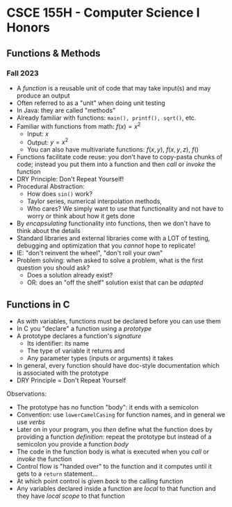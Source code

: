 
# CSCE 155H - Computer Science I Honors
## Functions & Methods
### Fall 2023

* A *function* is a reusable unit of code that may take input(s) and may produce an output
* Often referred to as a "unit" when doing unit testing
* In Java: they are called "methods"
* Already familiar with functions: `main(), printf(), sqrt()`, etc.
* Familiar with functions from math: $f(x) = x^2$
  * Input: $x$
  * Output: $y = x^2$
  * You can also have multivariate functions: $f(x, y)$, $f(x, y, z)$, $f()$
* Functions facilitate code reuse: you don't have to copy-pasta chunks of code; instead you put them into a function and then *call* or *invoke* the function
* DRY Principle: Don't Repeat Yourself!
* Procedural Abstraction:
  * How does `sin()` work?
  * Taylor series, numerical interpolation methods,
  * Who cares?  We simply want to *use* that functionality and not have to worry or think about how it gets done
* By *encapsulating* functionality into functions, then we don't have to think about the details
* Standard libraries and external libraries come with a LOT of testing, debugging and optimization that you *cannot* hope to replicate!
* IE: "don't reinvent the wheel", "don't roll your own"
* Problem solving: when asked to solve a problem, what is the first question you should ask?
  * Does a solution already exist?
  * OR: does an "off the shelf" solution exist that can be *adapted*

## Functions in C

* As with variables, functions must be declared before you can use them
* In C you "declare" a function using a *prototype*
* A prototype declares a function's *signature*
  * Its identifier: its name
  * The type of variable it returns and
  * Any parameter types (inputs or arguments) it takes
* In general, every function should have doc-style documentation which is associated with the prototype
* DRY Principle = Don't Repeat Yourself

Observations:
* The prototype has no function "body": it ends with a semicolon
* Convention: use `lowerCamelCasing` for function names, and in general we use *verbs*
* Later on in your program, you *then* define what the function does by providing a function *definition*: repeat the prototype but instead of a semicolon you provide a function *body*
* The code in the function body is what is executed when you *call* or *invoke* the function
* Control flow is "handed over" to the function and it computes until it gets to a `return` statement...
* At which point control is given *back* to the calling function
* Any variables declared inside a function are *local* to that function and they have *local scope* to that function


```text










```
